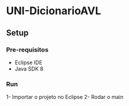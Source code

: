 # UNI-DicionarioAVL

## Setup
### Pre-requisitos
- Eclipse IDE
- Java SDK 8

### Run
1- Importar o projeto no Eclipse
2- Rodar o main
